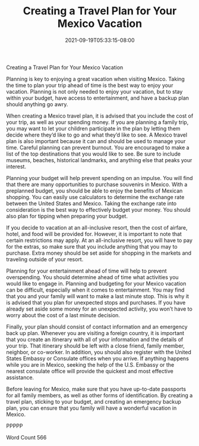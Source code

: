 ﻿---
title: "Creating a Travel Plan for Your Mexico Vacation"
date: 2021-09-19T05:33:15-08:00
description: "Mexico Vacations Tips for Web Success"
featured_image: "/images/Mexico Vacations.jpg"
tags: ["Mexico Vacations"]
---

Creating a Travel Plan for Your Mexico Vacation

Planning is key to enjoying a great vacation when visiting Mexico.  Taking the time to plan your trip ahead of time is the best way to enjoy your vacation.  Planning is not only needed to enjoy your vacation, but to stay within your budget, have access to entertainment, and have a backup plan should anything go awry.  

When creating a Mexico travel plan, it is advised that you include the cost of your trip, as well as your spending money.  If you are planning a family trip, you may want to let your children participate in the plan by letting them decide where they’d like to go and what they’d like to see.  A Mexico travel plan is also important because it can and should be used to manage your time.  Careful planning can prevent burnout.  You are encouraged to make a list of the top destinations that you would like to see.  Be sure to include museums, beaches, historical landmarks, and anything else that peaks your interest.  

Planning your budget will help prevent spending on an impulse.  You will find that there are many opportunities to purchase souvenirs in Mexico.  With a preplanned budget, you should be able to enjoy the benefits of Mexican shopping. You can easily use calculators to determine the exchange rate between the United States and Mexico.  Taking the exchange rate into consideration is the best way to effectively budget your money.  You should also plan for tipping when preparing your budget.  

If you decide to vacation at an all-inclusive resort, then the cost of airfare, hotel, and food will be provided for.  However, it is important to note that certain restrictions may apply.  At an all-inclusive resort, you will have to pay for the extras, so make sure that you include anything that you may to purchase.  Extra money should be set aside for shopping in the markets and traveling outside of your resort.  

Planning for your entertainment ahead of time will help to prevent overspending.  You should determine ahead of time what activities you would like to engage in.  Planning and budgeting for your Mexico vacation can be difficult, especially when it comes to entertainment.  You may find that you and your family will want to make a last minute stop.  This is why it is advised that you plan for unexpected stops and purchases.  If you have already set aside some money for an unexpected activity, you won’t have to worry about the cost of a last minute decision.  

Finally, your plan should consist of contact information and an emergency back up plan.  Whenever you are visiting a foreign country, it is important that you create an itinerary with all of your information and the details of your trip. That itinerary should be left with a close friend, family member, neighbor, or co-worker.  In addition, you should also register with the United States Embassy or Consulate offices when you arrive.  If anything happens while you are in Mexico, seeking the help of the U.S. Embassy or the nearest consulate office will provide the quickest and most effective assistance.  

Before leaving for Mexico, make sure that you have up-to-date passports for all family members, as well as other forms of identification. By creating a travel plan, sticking to your budget, and creating an emergency backup plan, you can ensure that you family will have a wonderful vacation in Mexico.

PPPPP

Word Count 566

